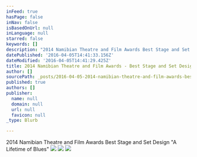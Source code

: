 ```yaml
---
inFeed: true
hasPage: false
inNav: false
isBasedOnUrl: null
inLanguage: null
starred: false
keywords: []
description: "2014 Namibian Theatre and Film Awards Best Stage and Set Design \_ \_ \_ \_ \_ \"A Lifetime of Blues\""
datePublished: '2016-04-05T14:41:33.156Z'
dateModified: '2016-04-05T14:41:29.425Z'
title: 2014 Namibian Theatre and Film Awards - Best Stage and Set Design
author: []
sourcePath: _posts/2016-04-05-2014-namibian-theatre-and-film-awards-best-stage-and-set-d.md
published: true
authors: []
publisher:
  name: null
  domain: null
  url: null
  favicon: null
_type: Blurb

---
```

2014 Namibian Theatre and Film Awards Best Stage and Set Design           "A Lifetime of Blues"
![](https://the-grid-user-content.s3-us-west-2.amazonaws.com/d7c903fa-a6a2-4879-bf62-9829bee1265c.jpg)
![](https://the-grid-user-content.s3-us-west-2.amazonaws.com/9d367cda-bbcf-43a1-8a01-5afa32cb1251.jpg)
![](https://the-grid-user-content.s3-us-west-2.amazonaws.com/09f56551-c04f-45ac-b8c0-53bde1e74caa.jpg)